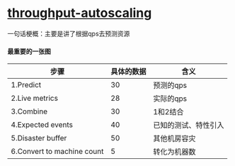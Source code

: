 # [throughput-autoscaling]

一句话梗概：主要是讲了根据qps去预测资源

#### 最重要的一张图

| 步骤 | 具体的数据 | 含义|
| ------ | ------ | -------|
| 1.Predict | 30 | 预测的qps |
| 2.Live metrics | 28 |实际的qps|
| 3.Combine | 30| 1和2结合|
| 4.Expected events | 40 | 已知的测试、特性引入|
| 5.Disaster buffer | 50 | 其他机房容灾|
| 6.Convert to machine count |  5|转化为机器数


[throughput-autoscaling]: <https://engineering.fb.com/2020/09/14/networking-traffic/throughput-autoscaling/>